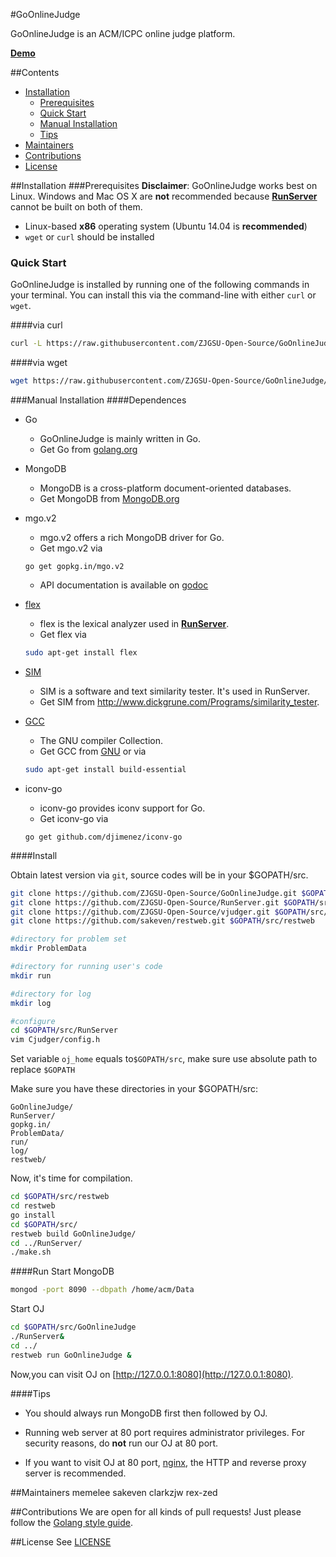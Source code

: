 #GoOnlineJudge

GoOnlineJudge is an ACM/ICPC online judge platform.

[**Demo**](http://acm.zjgsu.edu.cn)

##Contents
+ [Installation](https://github.com/ZJGSU-Open-Source/GoOnlineJudge#Installation)
	+ [Prerequisites](https://github.com/ZJGSU-Open-Source/GoOnlineJudge#Prerequisites)
	+ [Quick Start](https://github.com/ZJGSU-Open-Source/GoOnlineJudge#Quick_Start)
	+ [Manual Installation](https://github.com/ZJGSU-Open-Source/GoOnlineJudge#Manual_Installation)
	+ [Tips](https://github.com/ZJGSU-Open-Source/GoOnlineJudge#Tips)
+ [Maintainers](https://github.com/ZJGSU-Open-Source/GoOnlineJudge#Maintainers)
+ [Contributions](https://github.com/ZJGSU-Open-Source/GoOnlineJudge#Contributions)
+ [License](https://github.com/ZJGSU-Open-Source/GoOnlineJudge#License)

##Installation
###Prerequisites
**Disclaimer**:
GoOnlineJudge works best on Linux. Windows and Mac OS X are **not** recommended because [**RunServer**](https://github.com/ZJGSU-Open-Source/RunServer) cannot be built on both of them.

+ Linux-based **x86** operating system (Ubuntu 14.04 is **recommended**)
+ `wget` or `curl` should be installed

### Quick Start
GoOnlineJudge is installed by running one of the following commands in your terminal. You can install this via the command-line with either `curl` or `wget`.

####via curl
```bash
curl -L https://raw.githubusercontent.com/ZJGSU-Open-Source/GoOnlineJudge/master/install.sh | sh
```

####via wget
```bash
wget https://raw.githubusercontent.com/ZJGSU-Open-Source/GoOnlineJudge/master/install.sh | sh
```

###Manual Installation
####Dependences
+ Go
  + GoOnlineJudge is mainly written in Go. 
  + Get Go from [golang.org](http://golang.org)

+ MongoDB
  + MongoDB is a cross-platform document-oriented databases.
  + Get MongoDB from [MongoDB.org](https://www.mongodb.org/)

+ mgo.v2
  + mgo.v2 offers a rich MongoDB driver for Go.
  + Get mgo.v2 via
  ```
  go get gopkg.in/mgo.v2
  ```
  + API documentation is available on [godoc](http://godoc.org/gopkg.in/mgo.v2)

+ [flex](http://flex.sourceforge.net/)
  + flex is the lexical analyzer used in [**RunServer**](https://github.com/ZJGSU-Open-Source/RunServer).
  + Get flex via
  ```bash
  sudo apt-get install flex
  ```

+ [SIM](http://www.dickgrune.com/Programs/similarity_tester/)
  + SIM is a software and text similarity tester. It's used in RunServer.
  + Get SIM from http://www.dickgrune.com/Programs/similarity_tester.

+ [GCC](https://gcc.gnu.org/)
  + The GNU compiler Collection.
  + Get GCC from [GNU](https://gcc.gnu.org) or via
  ```bash
  sudo apt-get install build-essential
  ``` 

+ iconv-go
  + iconv-go provides iconv support for Go.
  + Get iconv-go via
  ```
  go get github.com/djimenez/iconv-go
  ```

####Install

Obtain latest version via `git`, source codes will be in your $GOPATH/src. 
```bash
git clone https://github.com/ZJGSU-Open-Source/GoOnlineJudge.git $GOPATH/src/GoOnlineJudge
git clone https://github.com/ZJGSU-Open-Source/RunServer.git $GOPATH/src/RunServer
git clone https://github.com/ZJGSU-Open-Source/vjudger.git $GOPATH/src/vjudger
git clone https://github.com/sakeven/restweb.git $GOPATH/src/restweb
```

```bash
#directory for problem set
mkdir ProblemData

#directory for running user's code
mkdir run

#directory for log
mkdir log

#configure
cd $GOPATH/src/RunServer
vim Cjudger/config.h
```

Set variable `oj_home` equals to`$GOPATH/src`, make sure use absolute path to replace `$GOPATH`

Make sure you have these directories in your $GOPATH/src:

	GoOnlineJudge/
	RunServer/
	gopkg.in/
	ProblemData/
	run/
	log/
	restweb/

Now, it's time for compilation.
```bash
cd $GOPATH/src/restweb
cd restweb
go install
cd $GOPATH/src/
restweb build GoOnlineJudge/	
cd ../RunServer/
./make.sh
```

####Run
Start MongoDB
```bash
mongod -port 8090 --dbpath /home/acm/Data
```
Start OJ
```bash
cd $GOPATH/src/GoOnlineJudge
./RunServer&
cd ../
restweb run GoOnlineJudge &
```
Now,you can visit OJ on [http://127.0.0.1:8080](http://127.0.0.1:8080).

####Tips

+ You should always run MongoDB first then followed by OJ.

+ Running web server at 80 port requires administrator privileges. For security reasons, do **not** run our OJ at 80 port.

+ If you want to visit OJ at 80 port, [nginx](http://nginx.org), the HTTP and reverse proxy server is recommended.

##Maintainers
memelee
sakeven
clarkzjw
rex-zed

##Contributions
We are open for all kinds of pull requests!
Just please follow the [Golang style guide](./docs/Golang_Style_Guide.md).

##License
See [LICENSE](LICENSE.md)
